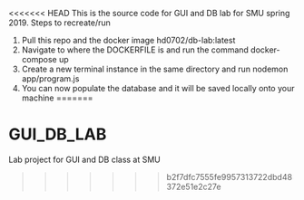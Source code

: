 <<<<<<< HEAD
This is the source code for GUI and DB lab for SMU spring 2019.
Steps to recreate/run
1. Pull this repo and the docker image hd0702/db-lab:latest
2. Navigate to where the DOCKERFILE is and run the command docker-compose up
3. Create a new terminal instance in the same directory and run nodemon app/program.js
4. You can now populate the database and it will be saved locally onto your machine
=======
# GUI_DB_LAB
Lab project for GUI and DB class at SMU
>>>>>>> b2f7dfc7555fe9957313722dbd48372e51e2c27e

